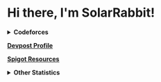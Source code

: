 # Hi there, I'm SolarRabbit!

<details>
  <summary>
    <b>Codeforces</b>
  </summary>
  <a href="https://codeforces.com/profile/SolarRabbit"><img src="https://codeforces-readme-stats.vercel.app/api/card?username=SolarRabbit&theme=gruvbox"/></a>
</details>

**[Devpost Profile](https://devpost.com/zhenghanlee)**

**[Spigot Resources](https://www.spigotmc.org/resources/authors/solarrabbit.1186665/)**

<details>
  <summary>
    <b>Other Statistics</b>
  </summary>
  <a href="https://github.com/solarrabbit99/github-readme-stats"><img src="https://github-readme-stats.vercel.app/api?username=solarrabbit99&show_icons=true&theme=gruvbox"/></a>

  <a href="https://github.com/solarrabbit99/github-readme-stats"><img src="https://github-readme-stats.vercel.app/api/top-langs/?username=solarrabbit99&theme=gruvbox&langs_count=5"/></a>
</details>
